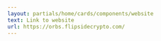 ```yaml
---
layout: partials/home/cards/components/website
text: Link to website
url: https://orbs.flipsidecrypto.com/
---
```

